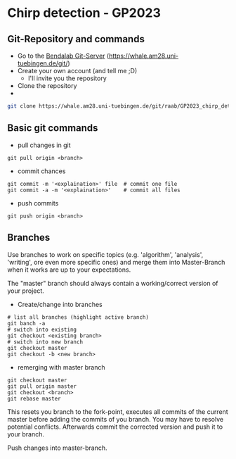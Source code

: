 # Chirp detection - GP2023
## Git-Repository and commands

- Go to the [Bendalab Git-Server](https://whale.am28.uni-tuebingen.de/git/) (https://whale.am28.uni-tuebingen.de/git/)
- Create your own account (and tell me ;D)
  * I'll invite you the repository
- Clone the repository
- 
```sh
git clone https://whale.am28.uni-tuebingen.de/git/raab/GP2023_chirp_detection.git
```

## Basic git commands

- pull changes in git
```shell
git pull origin <branch>
```
- commit chances
```shell
git commit -m '<explaination>' file  # commit one file
git commit -a -m '<explaination>'    # commit all files
```
- push commits
```shell
git push origin <branch>
```

## Branches
Use branches to work on specific topics (e.g. 'algorithm', 'analysis', 'writing', ore even more specific ones) and merge
them into Master-Branch when it works are up to your expectations.

The "master" branch should always contain a working/correct version of your project.

- Create/change into branches
```shell
# list all branches (highlight active branch)
git banch -a           
# switch into existing          
git checkout <existing branch>   
# switch into new branch
git checkout master
git checkout -b <new branch>     
```

- remerging with master branch
```shell
git checkout master
git pull origin master
git checkout <branch>
git rebase master
```
This resets you branch to the fork-point, executes all commits of the current master before adding the commits of you 
branch. You may have to resolve potential conflicts. Afterwards commit the corrected version and push it to your branch.

Push changes into master-branch.
